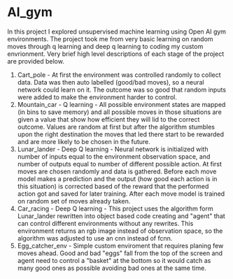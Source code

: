 # AI_gym

In this project I explored unsupervised machine learning using Open AI gym environments. The project took me from very basic learning on random moves through q learning and deep q learning to coding my custom envrionment. Very brief high level descriptions of each stage of the project are provided below.

1. Cart_pole - At first the environment was controlled randomly to collect data. Data was then auto labelled (good/bad moves), so a neural network could learn on it. The outcome was so good that random inputs were added to make the environment harder to control.
2. Mountain_car - Q learning - All possible environment states are mapped (in bins to save memory) and all possible moves in those situations are given a value that show how efficient they will lid to the correct outcome. Values are random at first but after the algorithm stumbles upon the right destination the moves that led there start to be rewarded and are more likely to be chosen in the future.
3. Lunar_lander - Deep Q learning - Neural network is initialized with number of inputs equal to the environment observation space, and number of outputs equal to number of different possible action. At first moves are chosen randomly and data is gathered. Before each move model makes a prediction and the output (how good each action is in this situation) is corrected based of the reward that the performed action got and saved for later training. After each move model is trained on random set of moves already taken.
4. Car_racing - Deep Q learning - This project uses the algorithm form Lunar_lander rewritten into object based code creating and "agent" that can control different environments without any rewrites. This environment returns an rgb image instead of observation space, so the algorithm was adjusted to use an cnn instead of fcnn.
5. Egg_catcher_env - Simple custom enviroment that requires planing few moves ahead. Good and bad "eggs" fall from the top of the screen and agent need to control a "basket" at the bottom so it would catch as many good ones as possible avoiding bad ones at the same time.
